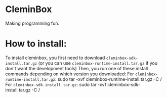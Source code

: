 # CleminBox
Making programming fun.
# How to install:
To install cleminbox, you first need to download `cleminbox-sdk-install.tar.gz` (or you can use `cleminbox-runtime-install.tar.gz` if you don't want the development tools)
Then, you run one of these install commands depending on which version you downloaded:
For `cleminbox-runtime-install.tar.gz`:
sudo tar -xvf cleminbox-runtime-install.tar.gz -C /
For `cleminbox-sdk-install.tar.gz`:
sudo tar -xvf cleminbox-sdk-install.tar.gz -C /
